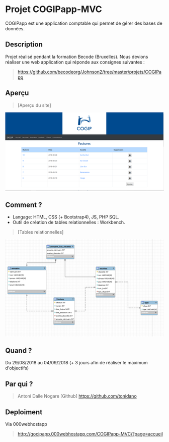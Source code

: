 # Projet COGIPapp-MVC

COGIPapp est une application comptable qui permet de gérer des bases de données.

## Description
Projet réalisé pendant la formation Becode (Bruxelles).
Nous devions réaliser une web application qui réponde aux consignes suivantes : 

> https://github.com/becodeorg/Johnson2/tree/master/projets/COGIPapp

## Aperçu

>[Aperçu du site]
<img src="/assets/img/apercu.PNG"/>

## Comment ?

* Langage: HTML, CSS (+ Bootstrap4), JS, PHP SQL.
* Outil de création de tables relationnelles : Workbench.

>[Tables relationnelles]
<img src="/assets/img/tables_relationnelles.png"/>

## Quand ?

Du 29/08/2018 au 04/09/2018
(+ 3 jours afin de réaliser le maximum d'objectifs)

## Par qui ?

>Antoni Dalle Nogare
[Github] https://github.com/tonidano

## Deploiment

Via 000webhostapp

> http://gocipapp.000webhostapp.com/COGIPapp-MVC/?page=accueil


